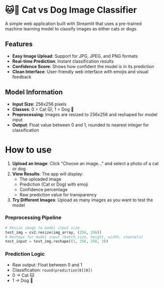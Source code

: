 # 🐱🐶 Cat vs Dog Image Classifier

A simple web application built with Streamlit that uses a pre-trained machine learning model to classify images as either cats or dogs.

## Features

- **Easy Image Upload**: Support for JPG, JPEG, and PNG formats
- **Real-time Prediction**: Instant classification results
- **Confidence Score**: Shows how confident the model is in its prediction
- **Clean Interface**: User-friendly web interface with emojis and visual feedback

## Model Information

- **Input Size**: 256x256 pixels
- **Classes**: 0 = Cat 🐱, 1 = Dog 🐶
- **Preprocessing**: Images are resized to 256x256 and reshaped for model input
- **Output**: Float value between 0 and 1, rounded to nearest integer for classification

# How to use
1. **Upload an Image**: Click "Choose an image..." and select a photo of a cat or dog
2. **View Results**: The app will display:
   - The uploaded image
   - Prediction (Cat or Dog) with emoji
   - Confidence percentage
   - Raw prediction value for transparency
3. **Try Different Images**: Upload as many images as you want to test the model


### Preprocessing Pipeline

```python
# Resize image to model input size
test_img = cv2.resize(img_array, (256, 256))
# Reshape for model input (batch_size, height, width, channels)
test_input = test_img.reshape((1, 256, 256, 3))
```

### Prediction Logic

- Raw output: Float between 0 and 1
- Classification: `round(prediction[0][0])`
- 0 → Cat 🐱
- 1 → Dog 🐶
